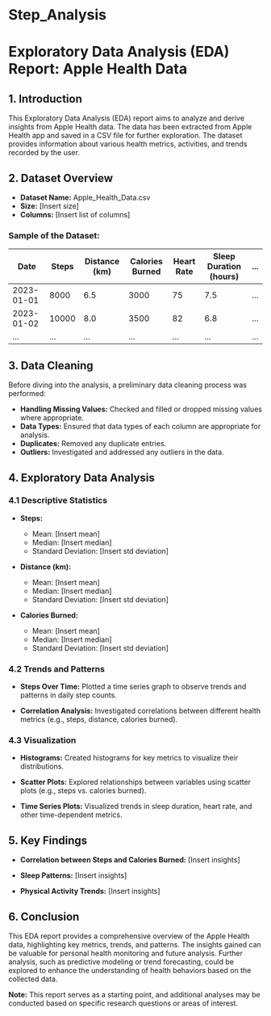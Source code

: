 # Step_Analysis
# Exploratory Data Analysis (EDA) Report: Apple Health Data

## 1. Introduction

This Exploratory Data Analysis (EDA) report aims to analyze and derive insights from Apple Health data. The data has been extracted from Apple Health app and saved in a CSV file for further exploration. The dataset provides information about various health metrics, activities, and trends recorded by the user.

## 2. Dataset Overview

- **Dataset Name:** Apple_Health_Data.csv
- **Size:** [Insert size]
- **Columns:** [Insert list of columns]

### Sample of the Dataset:

| Date       | Steps | Distance (km) | Calories Burned | Heart Rate | Sleep Duration (hours) | ... |
|------------|-------|----------------|------------------|------------|------------------------|-----|
| 2023-01-01 | 8000  | 6.5            | 3000            | 75         | 7.5                    | ... |
| 2023-01-02 | 10000 | 8.0            | 3500            | 82         | 6.8                    | ... |
| ...        | ...   | ...            | ...              | ...        | ...                    | ... |

## 3. Data Cleaning

Before diving into the analysis, a preliminary data cleaning process was performed:

- **Handling Missing Values:** Checked and filled or dropped missing values where appropriate.
- **Data Types:** Ensured that data types of each column are appropriate for analysis.
- **Duplicates:** Removed any duplicate entries.
- **Outliers:** Investigated and addressed any outliers in the data.

## 4. Exploratory Data Analysis

### 4.1 Descriptive Statistics

- **Steps:**
  - Mean: [Insert mean]
  - Median: [Insert median]
  - Standard Deviation: [Insert std deviation]

- **Distance (km):**
  - Mean: [Insert mean]
  - Median: [Insert median]
  - Standard Deviation: [Insert std deviation]

- **Calories Burned:**
  - Mean: [Insert mean]
  - Median: [Insert median]
  - Standard Deviation: [Insert std deviation]

### 4.2 Trends and Patterns

- **Steps Over Time:** Plotted a time series graph to observe trends and patterns in daily step counts.

- **Correlation Analysis:** Investigated correlations between different health metrics (e.g., steps, distance, calories burned).

### 4.3 Visualization

- **Histograms:** Created histograms for key metrics to visualize their distributions.

- **Scatter Plots:** Explored relationships between variables using scatter plots (e.g., steps vs. calories burned).

- **Time Series Plots:** Visualized trends in sleep duration, heart rate, and other time-dependent metrics.

## 5. Key Findings

- **Correlation between Steps and Calories Burned:** [Insert insights]

- **Sleep Patterns:** [Insert insights]

- **Physical Activity Trends:** [Insert insights]

## 6. Conclusion

This EDA report provides a comprehensive overview of the Apple Health data, highlighting key metrics, trends, and patterns. The insights gained can be valuable for personal health monitoring and future analysis. Further analysis, such as predictive modeling or trend forecasting, could be explored to enhance the understanding of health behaviors based on the collected data.

**Note:** This report serves as a starting point, and additional analyses may be conducted based on specific research questions or areas of interest.
